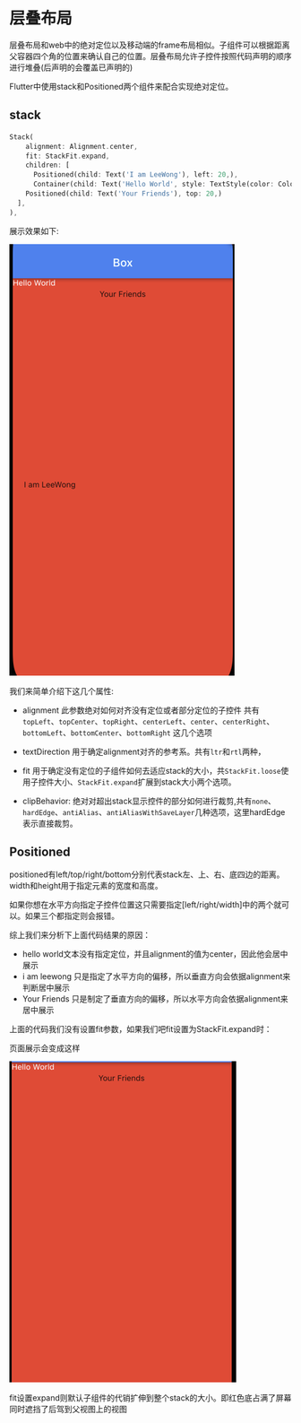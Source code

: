 # 层叠布局

层叠布局和web中的绝对定位以及移动端的frame布局相似。子组件可以根据距离父容器四个角的位置来确认自己的位置。层叠布局允许子控件按照代码声明的顺序进行堆叠(后声明的会覆盖已声明的)

Flutter中使用stack和Positioned两个组件来配合实现绝对定位。

## stack

```dart
Stack(
    alignment: Alignment.center,
    fit: StackFit.expand,
    children: [
      Positioned(child: Text('I am LeeWong'), left: 20,),
      Container(child: Text('Hello World', style: TextStyle(color: Colors.white),), color: Colors.red,),
    Positioned(child: Text('Your Friends'), top: 20,)
  ],
),
```

展示效果如下:

![flutterui_stack](https://github.com/LeeWongSnail/FlutterLearning/raw/main/res/flutterui_stack.png)

我们来简单介绍下这几个属性:

- alignment 此参数绝对如何对齐没有定位或者部分定位的子控件 共有`topLeft`、`topCenter`、`topRight`、`centerLeft`、`center`、`centerRight`、`bottomLeft`、`bottomCenter`、`bottomRight` 这几个选项

- textDirection 用于确定alignment对齐的参考系。共有`ltr`和`rtl`两种，

- fit 用于确定没有定位的子组件如何去适应stack的大小，共`StackFit.loose`使用子控件大小、`StackFit.expand`扩展到stack大小两个选项。

- clipBehavior: 绝对对超出stack显示控件的部分如何进行裁剪,共有`none`、`hardEdge`、`antiAlias`、`antiAliasWithSaveLayer`几种选项，这里hardEdge表示直接裁剪。

## Positioned

positioned有left/top/right/bottom分别代表stack左、上、右、底四边的距离。width和height用于指定元素的宽度和高度。

如果你想在水平方向指定子控件位置这只需要指定[left/right/width]中的两个就可以。如果三个都指定则会报错。

综上我们来分析下上面代码结果的原因：

- hello world文本没有指定定位，并且alignment的值为center，因此他会居中展示
- i am leewong 只是指定了水平方向的偏移，所以垂直方向会依据alignment来判断居中展示
- Your Friends 只是制定了垂直方向的偏移，所以水平方向会依据alignment来居中展示

上面的代码我们没有设置fit参数，如果我们吧fit设置为StackFit.expand时：

页面展示会变成这样

![flutterui_stack](https://github.com/LeeWongSnail/FlutterLearning/raw/main/res/flutterui_stackerror.png)

fit设置expand则默认子组件的代销扩伸到整个stack的大小。即红色底占满了屏幕 同时遮挡了后驾到父视图上的视图

